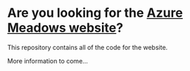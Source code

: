 # Are you looking for the [Azure Meadows website](https://azuremeadows.github.io/)?

This repository contains all of the code for the website.

More information to come...
